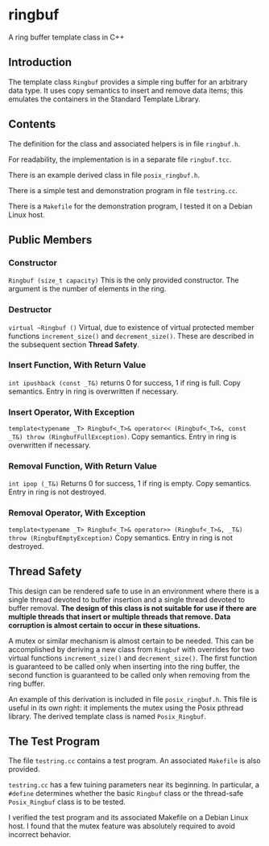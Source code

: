 # ringbuf
A ring buffer template class in C++
## Introduction
The template class `Ringbuf` provides a simple ring buffer for an arbitrary data type. It uses copy semantics to insert and remove data items; this emulates the containers in the Standard Template Library.
## Contents
The definition for the class and associated helpers is in file `ringbuf.h`.

For readability, the implementation is in a separate file `ringbuf.tcc`.

There is an example derived class in file `posix_ringbuf.h`.

There is a simple test and demonstration program in file `testring.cc`.

There is a `Makefile` for the demonstration program, I tested it on a Debian Linux host.
## Public Members
### Constructor
`Ringbuf (size_t capacity)` This is the only provided constructor. The argument is the number of elements in the ring.
### Destructor
`virtual ~Ringbuf ()` Virtual, due to existence of virtual protected member functions `increment_size()` and `decrement_size()`. These are described in the subsequent section **Thread Safety**.
### Insert Function, With Return Value
`int ipushback (const _T&)` returns 0 for success, 1 if ring is full. Copy semantics. Entry in ring is overwritten if necessary.
### Insert Operator, With Exception
`template<typename _T>
Ringbuf<_T>& operator<< (Ringbuf<_T>&, const _T&) throw (RingbufFullException)`. Copy semantics. Entry in ring is overwritten if necessary.
### Removal Function, With Return Value
`int ipop (_T&)` Returns 0 for success, 1 if ring is empty. Copy semantics. Entry in ring is not destroyed.
### Removal Operator, With Exception
`template<typename _T>
Ringbuf<_T>& operator>> (Ringbuf<_T>&, _T&) throw (RingbufEmptyException)` Copy semantics. Entry in ring is not destroyed.
## Thread Safety
This design can be rendered safe to use in an environment where there is a single thread devoted to buffer insertion and a single thread devoted to buffer removal. **The design of this class is not suitable for use if there are multiple threads that insert or multiple threads that remove. Data corruption is almost certain to occur in these situations.**

A mutex or similar mechanism is almost certain to be needed. This can be accomplished by deriving a new class from `Ringbuf` with overrides for two virtual functions `increment_size()` and `decrement_size()`. The first function is guaranteed to be called only when inserting into the ring buffer, the second function is guaranteed to be called only when removing from the ring buffer.

An example of this derivation is included in file `posix_ringbuf.h`. This file is useful in its own right: it implements the mutex using the Posix pthread library. The derived template class is named `Posix_Ringbuf`.
## The Test Program
The file `testring.cc` contains a test program. An associated `Makefile` is also provided.

`testring.cc` has a few tuining parameters near its beginning. In particular, a `#define` determines whether the basic `Ringbuf` class or the thread-safe `Posix_Ringbuf` class is to be tested.

I verified the test program and its associated Makefile on a Debian Linux host. I found that the mutex feature was absolutely required to avoid incorrect behavior.

